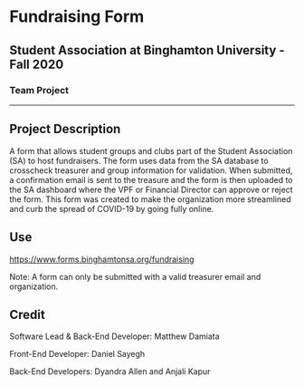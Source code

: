 # Fundraising Form
## Student Association at Binghamton University - Fall 2020
### Team Project

***

## Project Description

A form that allows student groups and clubs part of the Student Association (SA) to host fundraisers. The form uses data from the SA database to crosscheck treasurer and group information for validation. When submitted, a confirmation email is sent to the treasure and the form is then uploaded to the SA dashboard where the VPF or Financial Director can approve or reject the form. This form was created to make the organization more streamlined and curb the spread of COVID-19 by going fully online.

## Use

https://www.forms.binghamtonsa.org/fundraising

Note: A form can only be submitted with a valid treasurer email and organization.

## Credit

Software Lead & Back-End Developer: Matthew Damiata

Front-End Developer: Daniel Sayegh

Back-End Developers: Dyandra Allen and Anjali Kapur

